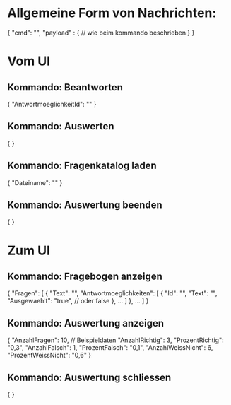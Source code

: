 ﻿# Allgemeine Form von Nachrichten:

{
	"cmd": "<kommandoname>",
	"payload" : {
		// wie beim kommando beschrieben
	}
}


# Vom UI

## Kommando: Beantworten
{
	"AntwortmoeglichkeitId": "<id>"
}

## Kommando: Auswerten
{
}

## Kommando: Fragenkatalog laden
{
	"Dateiname": "<dateiname>"
}

## Kommando: Auswertung beenden
{
}


# Zum UI

## Kommando: Fragebogen anzeigen
{
	"Fragen": [
		{
			"Text": "<fragetext>",
			"Antwortmoeglichkeiten": [
				{
					"Id": "<id>",
					"Text": "<antwortmoeglichkeitentext>",
					"Ausgewaehlt": "true", // oder false
				},
				...
			]
		},
		...
	]
}

## Kommando: Auswertung anzeigen
{
	"AnzahlFragen": 10, // Beispieldaten
	"AnzahlRichtig": 3,
	"ProzentRichtig": "0,3",
	"AnzahlFalsch": 1,
	"ProzentFalsch": "0,1",
	"AnzahlWeissNicht": 6,
	"ProzentWeissNicht": "0,6"
}

## Kommando: Auswertung schliessen
{
}
